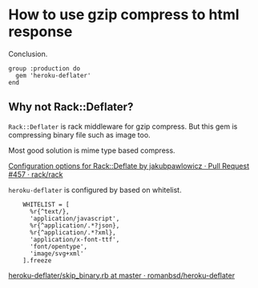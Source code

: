 # How to use gzip compress to html response

Conclusion.

``` gemfile
group :production do
  gem 'heroku-deflater'
end
```

## Why not Rack::Deflater?

`Rack::Deflater` is rack middleware for gzip compress.
But this gem is compressing binary file such as image too.

Most good solution is mime type based compress.

[Configuration options for Rack::Deflate by jakubpawlowicz · Pull Request \#457 · rack/rack](https://github.com/rack/rack/pull/457)

`heroku-deflater` is configured by based on whitelist.

```
    WHITELIST = [
      %r{^text/},
      'application/javascript',
      %r{^application/.*?json},
      %r{^application/.*?xml},
      'application/x-font-ttf',
      'font/opentype',
      'image/svg+xml'
    ].freeze
```

[heroku\-deflater/skip\_binary\.rb at master · romanbsd/heroku\-deflater](https://github.com/romanbsd/heroku-deflater/blob/master/lib/heroku-deflater/skip_binary.rb)
